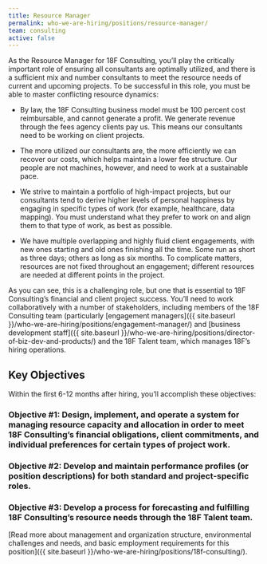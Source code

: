 ```yaml
---
title: Resource Manager
permalink: who-we-are-hiring/positions/resource-manager/
team: consulting
active: false
---
```

As the Resource Manager for 18F Consulting, you’ll play the critically important role of ensuring all consultants are optimally utilized, and there is a sufficient mix and number consultants to meet the resource needs of current and upcoming projects. To be successful in this role, you must be able to master conflicting resource dynamics:

-   By law, the 18F Consulting business model must be 100 percent cost reimbursable, and cannot generate a profit. We generate revenue through the fees agency clients pay us. This means our consultants need to be working on client projects.

-   The more utilized our consultants are, the more efficiently we can recover our costs, which helps maintain a lower fee structure. Our people are not machines, however, and need to work at a sustainable pace.

-   We strive to maintain a portfolio of high-impact projects, but our consultants tend to derive higher levels of personal happiness by engaging in specific types of work (for example, healthcare, data mapping). You must understand what they prefer to work on and align them to that type of work, as best as possible.

-   We have multiple overlapping and highly fluid client engagements, with new ones starting and old ones finishing all the time. Some run as short as three days; others as long as six months. To complicate matters, resources are not fixed throughout an engagement; different resources are needed at different points in the project.

As you can see, this is a challenging role, but one that is essential to 18F Consulting’s financial and client project success.
You’ll need to work collaboratively with a number of stakeholders, including members of the 18F Consulting team (particularly [engagement managers]({{ site.baseurl }}/who-we-are-hiring/positions/engagement-manager/) and [business development staff]({{ site.baseurl }}/who-we-are-hiring/positions/director-of-biz-dev-and-products/) and the 18F Talent team, which manages 18F’s hiring operations.

## Key Objectives

Within the first 6-12 months after hiring, you’ll accomplish these objectives:

### Objective \#1: Design, implement, and operate a system for managing resource capacity and allocation in order to meet 18F Consulting’s financial obligations, client commitments, and individual preferences for certain types of project work.

### Objective \#2: Develop and maintain performance profiles (or position descriptions) for both standard and project-specific roles.

### Objective \#3: Develop a process for forecasting and fulfilling 18F Consulting’s resource needs through the 18F Talent team.

[Read more about management and organization structure, environmental
challenges and needs, and basic employment requirements for this
position]({{ site.baseurl }}/who-we-are-hiring/positions/18f-consulting/).
